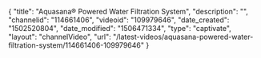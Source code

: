 {
    "title": "Aquasana&reg; Powered Water Filtration System",
    "description": "",
    "channelid": "114661406",
    "videoid": "109979646",
    "date_created": "1502520804",
    "date_modified": "1506471334",
    "type": "captivate",
    "layout": "channelVideo",
    "url": "\/latest-videos\/aquasana-powered-water-filtration-system\/114661406-109979646"
}